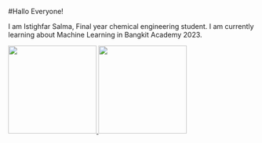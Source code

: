 #Hallo Everyone!

I am Istighfar Salma, Final year chemical engineering student.
I am currently learning about Machine Learning in Bangkit Academy 2023.
 
<p align="left">
<a href="https://github.com/Istighfarsalma">
  <img height="180em" src="https://github-readme-stats-eight-theta.vercel.app/api?username=Istighfarsalma&show_icons=true&theme=algolia&include_all_commits=true&count_private=true"/>
  <img height="180em" src="https://github-readme-stats-eight-theta.vercel.app/api/top-langs/?username=Istighfarsalma&layout=compact&langs_count=8&theme=algolia"/>
</a>
</p>
